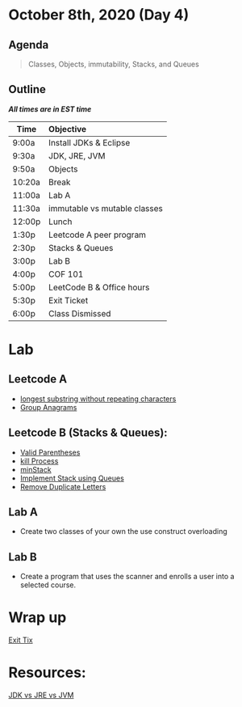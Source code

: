 # October 8th, 2020 (Day 4)

## Agenda
> Classes, Objects, immutability, Stacks, and Queues

## Outline
_**All times are in EST time**_

| Time   | Objective                        |
| -------|:---------------------------------|
| 9:00a  | Install JDKs  & Eclipse          |
| 9:30a  | JDK, JRE, JVM                    |
| 9:50a  | Objects                          |
| 10:20a | Break                            |
| 11:00a | Lab A                            |
| 11:30a | immutable vs mutable classes     |
| 12:00p | Lunch                            |
| 1:30p  | Leetcode A peer program          | 
| 2:30p  | Stacks & Queues                  |
| 3:00p  | Lab B                            |
| 4:00p  | COF 101                          |
| 5:00p  | LeetCode B & Office hours         |
| 5:30p  | Exit Ticket                      |
| 6:00p  | Class Dismissed                  |




# Lab
  ## Leetcode A

  - [longest substring without repeating characters](https://leetcode.com/problems/longest-substring-without-repeating-characters/)
  - [Group Anagrams](https://leetcode.com/problems/group-anagrams/)
  
  ## Leetcode B (Stacks & Queues):

  - [Valid Parentheses](https://leetcode.com/problems/valid-parentheses/)
  - [kill Process](https://leetcode.com/problems/kill-process/)
  - [minStack](https://leetcode.com/problems/min-stack/)
  - [Implement Stack using Queues](https://leetcode.com/problems/implement-stack-using-queues/)
  - [ Remove Duplicate Letters](https://leetcode.com/problems/remove-duplicate-letters/)

  ## Lab A 
  - Create two classes of your own the use construct overloading
  
  ## Lab B
  - Create a program that uses the scanner and enrolls a user into a selected course.

# Wrap up
[Exit Tix](https://forms.gle/w4nee3p6BNQKMSC89)

# Resources:

[JDK vs JRE vs JVM](https://www.journaldev.com/546/difference-jdk-vs-jre-vs-jvm)